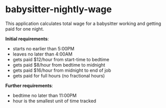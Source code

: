 # babysitter-nightly-wage
This application calculates total wage for a babysitter working and getting paid for one night.

**Initial requirements**:
* starts no earlier than 5:00PM
* leaves no later than 4:00AM
* gets paid $12/hour from start-time to bedtime
* gets paid $8/hour from bedtime to midnight
* gets paid $16/hour from midnight to end of job
* gets paid for full hours (no fractional hours)

**Further requirements**:
* bedtime no later than 11:00PM
* hour is the smallest unit of time tracked
